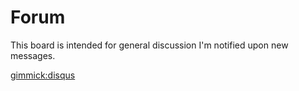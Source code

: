 Forum
=====

This board is intended for general discussion I'm notified upon new messages.

[gimmick:disqus](mymdwiki)
